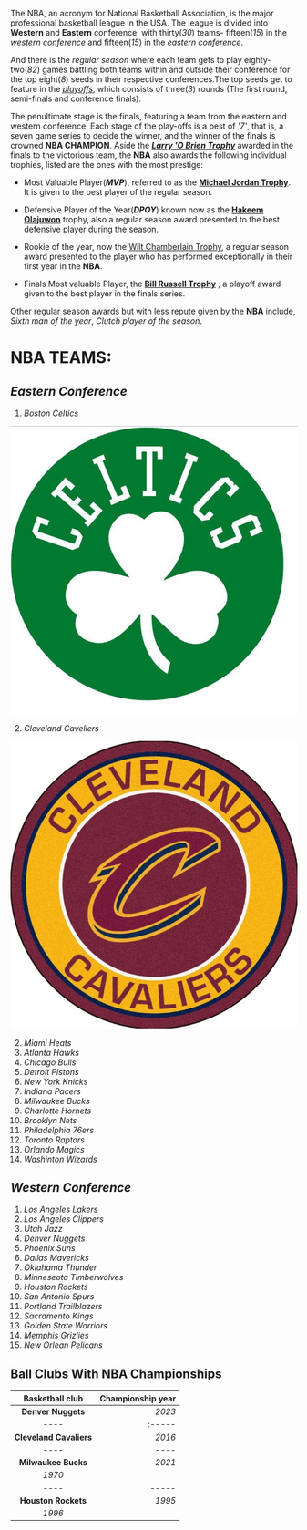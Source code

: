 The NBA, an acronym for National Basketball Association, is the major professional basketball league in the USA. 
The league is divided into **Western** and **Eastern** conference, with thirty(*30*) teams- fifteen(*15*) in the
*western conference* and fifteen(*15*) in the *eastern conference*.


And there is the _regular season_ where each team gets to play eighty-two(_82_) games battling both teams within
and outside their conference for the top eight(*8*) seeds in their respective conferences.The top seeds get to 
feature in the [*playoffs*](https://en.wikipedia.org/wiki/NBA_playoffs), which consists of three(*3*) rounds 
(The first round, semi-finals and conference finals). 

The penultimate stage is the finals, featuring a team from the eastern and western conference. Each stage of the 
play-offs is a best of *'7'*, that is, a seven game series to decide the winner, and the winner of the finals is 
crowned **NBA CHAMPION**. Aside the **[_Larry 'O Brien Trophy_](https://en.wikipedia.org/wiki/Larry_O%27Brien_Championship_Trophy)** 
awarded in the finals to the victorious team, the **NBA** also awards the following individual trophies, 
listed are the ones with the most prestige:

+ Most Valuable Player(**_MVP_**), referred to as the **[Michael Jordan Trophy](https://en.wikipedia.org/wiki/NBA_Most_Valuable_Player_Award)**. 
It is given to the best player of the regular season.

+ Defensive Player of the Year(__*DPOY*__) known now as the **[Hakeem Olajuwon](https://www.nba.com/rockets/news/nba-renames-defensive-player-of-year-award-in-honor-of-hakeem-olajuwon)** trophy, also a regular season award presented to the best defensive player during the season.

+ Rookie of the year, now the [Wilt Chamberlain Trophy](https://therookiewire.usatoday.com/2022/12/13/nba-rookie-of-the-year-trophy-wilt-chamberlain/), a regular season award presented to the player who has performed exceptionally in their first year in the **NBA**.

+ Finals Most valuable Player, the **[Bill Russell Trophy](https://en.wikipedia.org/wiki/NBA_Finals_Most_Valuable_Player_award)** , 
a playoff award given to the best player in the finals series. 

Other regular season awards but with less repute given by the **NBA** include, *Sixth man of the year*, *Clutch player
of the season*.

# **NBA TEAMS**:

## **_Eastern Conference_**

1. *Boston Celtics*

![Celtics](https://github.com/LeoMagix/MARKDOWN/blob/210aa5d0613fe5bdcf4b3577c6510bd0baed3a38/Boston%20Celtics.jpeg)

2. *Cleveland Caveliers*

![Cleveland Cavelier logo](https://github.com/LeoMagix/MARKDOWN/blob/ceb6c52fe5a1a36fb0fe393399cc3bb6fd3e894a/Cleveland%20Caveliers%20logo.jpeg)

2. *Miami Heats*
1. _Atlanta Hawks_
1. *Chicago Bulls*
1. *Detroit Pistons*
1. *New York Knicks*
1. *Indiana Pacers* 
1. *Milwaukee Bucks*
1. *Charlotte Hornets*
2. *Brooklyn Nets*
2. *Philadelphia 76ers*
2. *Toronto Raptors*
1. *Orlando Magics*
1. *Washinton Wizards*

## **_Western Conference_**

1. *Los Angeles Lakers*
1. *Los Angeles Clippers*
1. *Utah Jazz*
1. *Denver Nuggets*
1. *Phoenix Suns*
2. *Dallas Mavericks*
2. *Oklahama Thunder*
2. *Minneseota Timberwolves*
1. *Houston Rockets*
1. *San Antonio Spurs*
1. *Portland Trailblazers*
1. *Sacramento Kings*
3. *Golden State Warriors*	
3. *Memphis Grizlies*
1. *New Orlean Pelicans*
	
**Ball Clubs With NBA Championships**
---
| **Basketball club** | **Championship year** |
| :------------:      | 	----:         |
|**Denver Nuggets**  | 	*2023*        |
| 	----          |		:-----	      |
|**Cleveland Cavaliers** | *2016*	      |
|	----	      |		----	      |
|**Milwaukee Bucks** |		*2021*
				*1970*	      |
|	----	      |		-----	      |
|**Houston Rockets** | *1995*
		       *1996* 		      |


